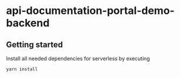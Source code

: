 # api-documentation-portal-demo-backend


## Getting started

Install all needed dependencies for serverless by executing

```bash
yarn install
```